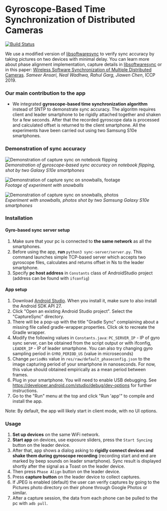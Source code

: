 # Gyroscope-Based Time Synchronization of Distributed Cameras
[![Build Status](https://travis-ci.org/MobileRoboticsSkoltech/twist-n-sync.svg?branch=master)](https://travis-ci.org/MobileRoboticsSkoltech/softwaresync-imu)

We use a modified version of [libsoftwaresync](https://github.com/google-research/libsoftwaresync) to verify sync accuracy by taking pictures on two devices with minimal delay. You can learn more about phase alignment implementation, capture details in [libsoftwaresync](https://github.com/google-research/libsoftwaresync) or in this paper:
[Wireless Software Synchronization of Multiple Distributed Cameras](https://arxiv.org/abs/1812.09366).
_Sameer Ansari, Neal Wadhwa, Rahul Garg, Jiawen Chen_, ICCP 2019.

### Our main contribution to the app

- We integrated **gyroscope-based time synchronization algorithm** instead of SNTP to demonstrate sync accuracy. The algoritm requires client and leader smartphone to be rigidly attached together and shaken for a few seconds. After that the recorded gyroscope data is processed and calculated offset is returned to the client smartphone. All the experiments have been carried out using two Samsung S10e smartphones.

### Demonstration of sync accuracy

![Demonstration of capture sync on notebook flipping](https://imgur.com/MoQsBdw.jpg) \
_Demonstration of gyroscope-based sync accuracy on notebook flipping, shot by two Galaxy S10e smartphones_

![Demonstration of capture sync on snowballs, footage](https://imgur.com/kWs0iA8.gif) \
_Footage of experiment with snowballs_

![Demonstration of capture sync on snowballs, photos](https://imgur.com/WdKwBRc.jpg) \
_Experiment with snowballs, photos shot by two Samsung Galaxy S10e smartphones_

### Installation

#### Gyro-based sync server setup

1.  Make sure that your pc is connected to **the same network** as all the smartphones.
2.  Before using the app, **run** ```python3 sync-server/server.py```. This command launches simple TCP-based server which accepts two gyroscope files, calculates and returns offset in Ns to the leader smartphone.
3.  Specify **pc host address** in ```Constants``` class of AndroidStudio project (address can be found with ```ifconfig```)

#### App setup

1.  Download [Android Studio](https://developer.android.com/studio). When you
    install it, make sure to also install the Android SDK API 27.
2.  Click "Open an existing Android Studio project". Select the "CaptureSync"
    directory.
3.  There will be a pop-up with the title "Gradle Sync" complaining about a
    missing file called gradle-wrapper.properties. Click ok to recreate the
    Gradle wrapper.
4.  Modify the following values in ```Constants.java```: ```PC_SERVER_IP``` - IP of gyro sync server, can be obtained from the script output or with ifconfig, ```LEADER_IP``` - IP of leader smartphone. You can also try changing gyro sampling period in ```GYRO_PERIOD_US``` (value in microseconds)
5.  Change ```periodNs``` value in ```res/raw/default_phaseconfig.json``` to the image capturing period of your smartphone in nanoseconds. For now, this value should obtained empirically as a mean period between frames.
6.  Plug in your smartphone. You will need to enable USB debugging. See
    https://developer.android.com/studio/debug/dev-options for further
    instructions.
7.  Go to the "Run" menu at the top and click "Run 'app'" to compile and install
    the app.

Note: By default, the app will likely start in client mode, with no UI options.


### Usage

1. **Set up devices** on the same WiFi network.
2. **Start app** on devices, use exposure sliders, press the ```Start Syncing``` button on the leader device. 
3. After that, app shows a dialog asking to **rigidly connect devices and shake them during gyroscope recording** (recording start and end are marked by beep sounds on leader smartphone). Sync result is displayed shortly after the signal as a Toast on the leader device.
4. Then press ```Phase Align``` button on the leader device.
5. Press **capture button** on the leader device to collect captures.
6. If JPEG is enabled (default) the user can verify captures by going to the Pictures photo directory on their phone through Google Photos or similar.
7. After a capture session, the data from each phone can be pulled to the pc with ```adb pull```.

